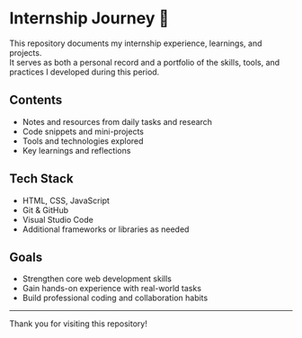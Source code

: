 # Internship Journey 🚀

This repository documents my internship experience, learnings, and projects.  
It serves as both a personal record and a portfolio of the skills, tools, and practices I developed during this period.

## Contents
-  Notes and resources from daily tasks and research  
-  Code snippets and mini-projects  
-  Tools and technologies explored  
-  Key learnings and reflections  

## Tech Stack
- HTML, CSS, JavaScript  
- Git & GitHub  
- Visual Studio Code  
- Additional frameworks or libraries as needed  

## Goals
- Strengthen core web development skills  
- Gain hands-on experience with real-world tasks  
- Build professional coding and collaboration habits  

---

Thank you for visiting this repository!  
